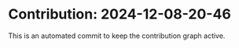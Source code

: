 # Contribution: 2024-12-08-20-46
This is an automated commit to keep the contribution graph active.

